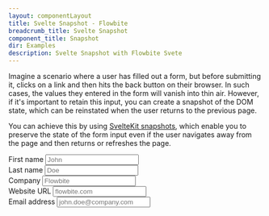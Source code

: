 ```yaml
---
layout: componentLayout
title: Svelte Snapshot - Flowbite
breadcrumb_title: Svelte Snapshot
component_title: Snapshot
dir: Examples
description: Svelte Snapshot with Flowbite Svete
---
```


<script>
  import { Input, Label, A } from '$lib';

  let formData = {
    first_name: '',
    last_name: '',
    company: '',
    website: '',
    email: ''
  };
  export const snapshot = {
    capture: () => formData,
    restore: (value) => (formData = value)
  };
</script>

Imagine a scenario where a user has filled out a form, but before submitting it, clicks on a link and then hits the back button on their browser. In such cases, the values they entered in the form will vanish into thin air. However, if it's important to retain this input, you can create a snapshot of the DOM state, which can be reinstated when the user returns to the previous page.

You can achieve this by using <A href="https://kit.svelte.dev/docs/snapshots">SvelteKit snapshots</A>, which enable you to preserve the state of the form input even if the user navigates away from the page and then returns or refreshes the page.

<form class="p-16">
    <div class="grid gap-6 mb-6 md:grid-cols-2">
    <div>
        <Label for="first_name" class="mb-2">First name</Label>
        <Input type="text" id="first_name" placeholder="John" required bind:value={formData.first_name} />
    </div>
    <div>
        <Label for="last_name" class="mb-2">Last name</Label>
        <Input type="text" id="last_name" placeholder="Doe" required bind:value={formData.last_name} />
    </div>
    <div>
        <Label for="company" class="mb-2">Company</Label>
        <Input type="text" id="company" placeholder="Flowbite" required bind:value={formData.company} />
    </div>
    <div>
        <Label for="website" class="mb-2">Website URL</Label>
        <Input type="url" id="website" placeholder="flowbite.com" bind:value={formData.website} />
    </div>
    </div>
    <div class="mb-6">
    <Label for="email" class="mb-2">Email address</Label>
    <Input
        type="email"
        id="email"
        placeholder="john.doe@company.com"
        required
        bind:value={formData.email} />
    </div>
</form>
